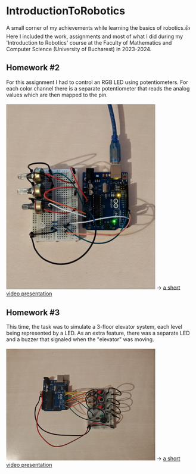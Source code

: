 # IntroductionToRobotics
A small corner of my achievements while learning the basics of robotics.👍<br>
Here I included the work, assignments and most of what I did during my 'Introduction to Robotics' course at the Faculty of Mathematics and Computer Science (University of Bucharest) in 2023-2024.

<h2>Homework #2</h2>
For this assignment I had to control an RGB LED using potentiometers. For each color channel there is a separate potentiometer that reads the analog values which are then mapped to the pin.<br><br>
<img src="Assignments/Homework%202/Circuit_Picture.jpeg" width=400>
-> <a href="https://youtu.be/DwxRwo3IJ7w">a short video presentation</a>

<h2>Homework #3</h2>
This time, the task was to simulate a 3-floor elevator system, each level being represented by a LED. As an extra feature, there was a separate LED and a buzzer that signaled when the "elevator" was moving.<br><br>
<img src="Assignments/Homework%203/Circuit_picture.jpeg" width=400>
-> <a href="https://youtu.be/ZlxJcPpUzy4">a short video presentation</a>
